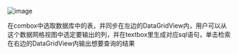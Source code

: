 ![image](https://user-images.githubusercontent.com/118668181/203845198-2be7d9bd-00a7-4dc3-af6c-97741d2b697f.png)

在combox中选取数据库中的表，并同步在左边的DataGridView内，用户可以从这个数据网格视图中选定要输出的列，并在textbox里生成对应sql语句，单击检索在右边的DataGridView内输出想要查询的结果
